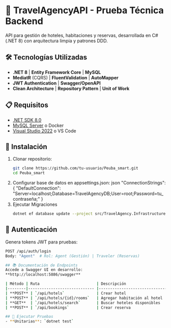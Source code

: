 # 🏨 TravelAgencyAPI - Prueba Técnica Backend

API para gestión de hoteles, habitaciones y reservas, desarrollada en C# (.NET 8) con arquitectura limpia y patrones DDD.

## 🛠️ Tecnologías Utilizadas
- **.NET 8** | **Entity Framework Core** | **MySQL**
- **MediatR** (CQRS) | **FluentValidation** | **AutoMapper**
- **JWT Authentication** | **Swagger/OpenAPI**
- **Clean Architecture** | **Repository Pattern** | **Unit of Work**

## 📋 Requisitos
- [.NET SDK 8.0](https://dotnet.microsoft.com/download)
- [MySQL Server](https://dev.mysql.com/downloads/) o Docker
- [Visual Studio 2022](https://visualstudio.microsoft.com/) o VS Code

## 🚀 Instalación
1. Clonar repositorio:
   ```bash
   git clone https://github.com/tu-usuario/Peuba_smart.git
   cd Peuba_smart
2. Configurar base de datos en appsettings.json:
json 
"ConnectionStrings": {
  "DefaultConnection": "Server=localhost;Database=TravelAgencyDB;User=root;Password=tu_contraseña;"
}
3. Ejecutar Migraciones 
    ```bash
    dotnet ef database update --project src/TravelAgency.Infrastructure

## 🔑 Autenticación
Genera tokens JWT para pruebas: 
  ```bash
  POST /api/auth/login
  Body: "Agent"  # Rol: Agent (Gestión) | Traveler (Reservas)

## 📚 Documentación de Endpoints
Accede a Swagger UI en desarrollo:  
**http://localhost:5886/swagger**

| Método | Ruta                         | Descripción                   | Rol Requerido |
|--------|----------------------------- |-------------------------------|---------------|
| **POST** | `/api/hotels`              | Crear hotel                   | Agent         |
| **POST** | `/api/hotels/{id}/rooms`   | Agregar habitación al hotel   | Agent         |
| **GET**  | `/api/hotels/search`       | Buscar hoteles disponibles    | Traveler      |
| **POST** | `/api/bookings`            | Crear reserva                 | Traveler      |

## 🧪 Ejecutar Pruebas
- **Unitarias**: `dotnet test`



 
